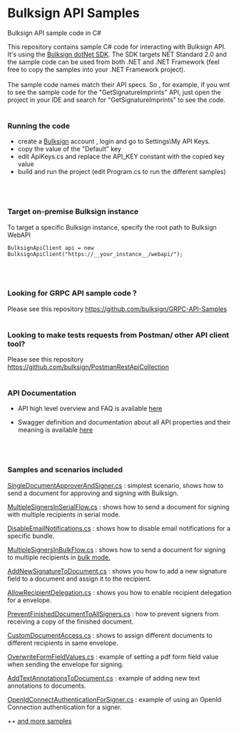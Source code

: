# Bulksign API Samples
Bulksign API sample code in C# 

This repository contains sample C# code for interacting with Bulksign API. It's using the [Bulksign dotNet SDK](https://www.nuget.org/packages/BulksignSdk).
The SDK targets NET Standard 2.0 and the sample code can be used from both .NET and .NET Framework (feel free to copy the samples into your .NET Framework project).
<br/>
<br/>
The sample code names match their API specs. So , for example, if you wnt to see the sample code for the "GetSignatureImprints" API, just open the project in your IDE and search for "GetSignatureImprints" to see the code.
<br/>
<br/>

### Running the code

- create a [Bulksign](http://bulksign.com) account , login and go to Settings\My API Keys.
- copy the value of the "Default" key
- edit ApiKeys.cs and replace the API_KEY constant with the copied key value
- build and run the project (edit Program.cs to run the different samples)
<br/>
<br/>

### Target on-premise Bulksign instance

To target a specific Bulksign instance, specify the root path to Bulksign WebAPI

```
BulksignApiClient api = new BulksignApiClient("https://__your_instance__/webapi/");
```

<br/>
<br/>

### Looking for GRPC API sample code ?

Please see this repository  https://github.com/bulksign/GRPC-API-Samples
<br/>
<br/>

### Looking to make tests requests from Postman/ other API client tool?

Please see this repository  https://github.com/bulksign/PostmanRestApiCollection
<br/>
<br/>


### API Documentation


- API high level overview and FAQ is available <a href="https://bulksign.com/docs/api.htm" target="_blank">here</a>

- Swagger definition and documentation about all  API properties and their meaning is available <a href="https://bulksign.com/webapi/swagger" target="_blank">here</a>

<br/>
<br/>

### Samples and scenarios included

[SingleDocumentApproverAndSigner.cs](https://github.com/bulksign/BulksignAPISamples/blob/master/src/Envelope/SingleDocumentApproverAndSigner.cs) : simplest scenario, shows how to send a document for approving and signing with Bulksign. 

[MultipleSignersInSerialFlow.cs](https://github.com/bulksign/BulksignAPISamples/blob/master/src/Envelope/MultipleSignersInSerialFlow.cs) : shows how to send a document for signing with multiple recipients in serial mode.

[DisableEmailNotifications.cs](https://github.com/bulksign/BulksignAPISamples/blob/master/src/Envelope/DisableEmailNotifications.cs) : shows how to disable email notifications for a specific bundle.

[MultipleSignersInBulkFlow.cs](https://github.com/bulksign/BulksignAPISamples/blob/master/src/Envelope/MultipleSignersInBulkFlow.cs) : shows how to send a document for signing to multiple recipients in <a href="https://bulksign.com/Public/Features"> bulk mode. <a/>

[AddNewSignatureToDocument.cs](https://github.com/bulksign/BulksignAPISamples/blob/master/src/Envelope/AddNewSignatureToDocument.cs) : shows you how to add a new signature field to a document and assign it to the recipient.

[AllowRecipientDelegation.cs](https://github.com/bulksign/BulksignAPISamples/blob/master/src/Envelope/AllowRecipientDelegation.cs) : shows you how to enable recipient delegation for a envelope.

[PreventFinishedDocumentToAllSigners.cs](https://github.com/bulksign/BulksignAPISamples/blob/master/src/Envelope/PreventFinishedDocumentToAllSigners.cs) : how to prevent signers from receiving a copy of the finished document.

[CustomDocumentAccess.cs](https://github.com/bulksign/BulksignAPISamples/blob/master/src/Envelope/CustomDocumentAccess.cs) : shows to assign different documents to different recipients in same envelope.

[OverwriteFormFieldValues.cs](https://github.com/bulksign/BulksignAPISamples/blob/master/src/Envelope/OverwriteFormFieldValues.cs.cs) : example of setting a pdf form field value when sending the envelope for signing.

[AddTextAnnotationsToDocument.cs](https://github.com/bulksign/BulksignAPISamples/blob/master/src/Envelope/AddTextAnnotationsToDocument.cs) : example of adding new text annotations to documents.

[OpenIdConnectAuthenticationForSigner.cs](https://github.com/bulksign/BulksignAPISamples/blob/master/src/Envelope/OpenIdConnectAuthenticationForSigner.cs) : example of using an OpenId Connection authentication for a signer.

++ <a href="https://github.com/bulksign/BulksignAPISamples/tree/master/src/">and more samples</a>
